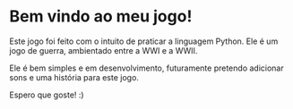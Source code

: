 # Bem vindo ao meu jogo! 

Este jogo foi feito com o intuito de praticar a linguagem Python. Ele é um jogo de guerra, ambientado entre a WWI e a WWII.

Ele é bem simples e em desenvolvimento, futuramente pretendo adicionar sons e uma história para este jogo.

Espero que goste! :)